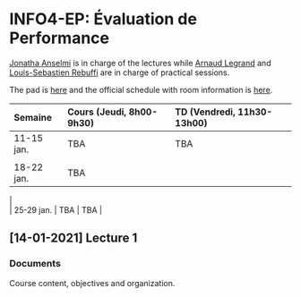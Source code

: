 # INFO4-EP: Évaluation de Performance

[Jonatha Anselmi](mailto:jonatha.anselmi@inria.fr) is in charge of the
lectures while [Arnaud Legrand](mailto:arnaud.legrand@imag.fr) and [Louis-Sebastien Rebuffi](mailto:louis-sebastien.rebuffi@ens-lyon.fr) are in
charge of practical sessions.

The pad is [here](http://pads.univ-grenoble-alpes.fr/p/INFO4_EP)
and the official schedule with room information is
[here](http://redirect.univ-grenoble-alpes.fr/ADE_ETUDIANTS_POLYTECH).


| Semaine    | Cours (Jeudi, 8h00-9h30)                                                | TD (Vendredi, 11h30-13h00)                                                                |
|:-----------|:--------------------------------------------------------------------------|:-----------------------------------------------------------------------------------------|
| 11-15 jan.  | TBA     | TBA
                 |			
| 18-22 jan. | TBA   |
|                                                                                    
| 25-29 jan. | TBA   | TBA
|                                                                                    


## [14-01-2021] Lecture 1
### Documents

Course content, objectives and organization.
